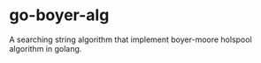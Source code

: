 # go-boyer-alg
A searching string algorithm that implement boyer-moore holspool algorithm in golang.
